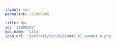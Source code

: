 ```yaml
---
layout: npc
permalink: /11000205

title: Npc
id: '11000205'
npc_name: 'Lily'
icon_url: 'portrait/npc/02010049_el_woman1_p.png'
---
```

